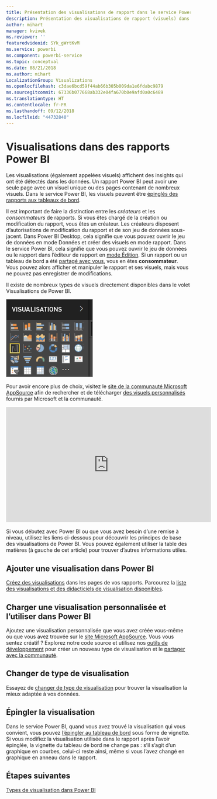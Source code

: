 ```yaml
---
title: Présentation des visualisations de rapport dans le service Power BI et dans Power BI Desktop
description: Présentation des visualisations de rapport (visuels) dans Microsoft Power BI.
author: mihart
manager: kvivek
ms.reviewer: ''
featuredvideoid: SYk_gWrtKvM
ms.service: powerbi
ms.component: powerbi-service
ms.topic: conceptual
ms.date: 08/21/2018
ms.author: mihart
LocalizationGroup: Visualizations
ms.openlocfilehash: c3dae6bcd59f44ab66b305b009da1e6fdabc9879
ms.sourcegitcommit: 67336b077668ab332e04fa670b0e9afd0a0c6489
ms.translationtype: HT
ms.contentlocale: fr-FR
ms.lasthandoff: 09/12/2018
ms.locfileid: "44732840"
---
```

# <a name="visualizations-in-power-bi-reports"></a>Visualisations dans des rapports Power BI
Les visualisations (également appelées visuels) affichent des insights qui ont été détectés dans les données. Un rapport Power BI peut avoir une seule page avec un visuel unique ou des pages contenant de nombreux visuels. Dans le service Power BI, les visuels peuvent être [épinglés des rapports aux tableaux de bord](../service-dashboard-pin-tile-from-report.md). 

Il est important de faire la distinction entre les *créateurs* et les *consommateurs* de rapports. Si vous êtes chargé de la création ou modification du rapport, vous êtes un créateur.  Les créateurs disposent d’autorisations de modification du rapport et de son jeu de données sous-jacent. Dans Power BI Desktop, cela signifie que vous pouvez ouvrir le jeu de données en mode Données et créer des visuels en mode rapport. Dans le service Power BI, cela signifie que vous pouvez ouvrir le jeu de données ou le rapport dans l’éditeur de rapport en [mode Édition](../service-reading-view-and-editing-view.md). Si un rapport ou un tableau de bord a été [partagé avec vous](../service-shared-with-me.md), vous en êtes **consommateur**. Vous pouvez alors afficher et manipuler le rapport et ses visuels, mais vous ne pouvez pas enregistrer de modifications.

Il existe de nombreux types de visuels directement disponibles dans le volet Visualisations de Power BI. 

![](media/power-bi-report-visualizations/power-bi-templates.png)

Pour avoir encore plus de choix, visitez le [site de la communauté Microsoft AppSource](https://appsource.microsoft.com) afin de rechercher et de télécharger [des visuels personnalisés](https://appsource.microsoft.com/marketplace/apps?product=power-bi-visuals&page=1) fournis par Microsoft et la communauté.    

<iframe width="560" height="315" src="https://www.youtube.com/embed/SYk_gWrtKvM?list=PL1N57mwBHtN0JFoKSR0n-tBkUJHeMP2cP" frameborder="0" allowfullscreen></iframe>


  Si vous débutez avec Power BI ou que vous avez besoin d’une remise à niveau, utilisez les liens ci-dessous pour découvrir les principes de base des visualisations de Power BI.  Vous pouvez également utiliser la table des matières (à gauche de cet article) pour trouver d’autres informations utiles.

## <a name="add-a-visualization-in-power-bi"></a>Ajouter une visualisation dans Power BI
[Créez des visualisations](power-bi-report-add-visualizations-i.md) dans les pages de vos rapports. Parcourez la [liste des visualisations et des didacticiels de visualisation disponibles](power-bi-visualization-types-for-reports-and-q-and-a.md). 

## <a name="upload-a-custom-visualization-and-use-it-in-power-bi"></a>Charger une visualisation personnalisée et l’utiliser dans Power BI
Ajoutez une visualisation personnalisée que vous avez créée vous-même ou que vous avez trouvée sur le [site Microsoft AppSource](https://appsource.microsoft.com/marketplace/apps?product=power-bi-visuals). Vous vous sentez créatif ? Explorez notre code source et utilisez nos [outils de développement](../service-custom-visuals-getting-started-with-developer-tools.md) pour créer un nouveau type de visualisation et le [partager avec la communauté](../developer/office-store.md).

## <a name="change-the-visualization-type"></a>Changer de type de visualisation
Essayez de [changer de type de visualisation](power-bi-report-change-visualization-type.md) pour trouver la visualisation la mieux adaptée à vos données.

## <a name="pin-the-visualization"></a>Épingler la visualisation
Dans le service Power BI, quand vous avez trouvé la visualisation qui vous convient, vous pouvez [l’épingler au tableau de bord](../service-dashboard-pin-tile-from-report.md) sous forme de vignette. Si vous modifiez la visualisation utilisée dans le rapport après l’avoir épinglée, la vignette du tableau de bord ne change pas : s’il s’agit d’un graphique en courbes, celui-ci reste ainsi, même si vous l’avez changé en graphique en anneau dans le rapport.

## <a name="next-steps"></a>Étapes suivantes
[Types de visualisation dans Power BI](power-bi-visualization-types-for-reports-and-q-and-a.md)